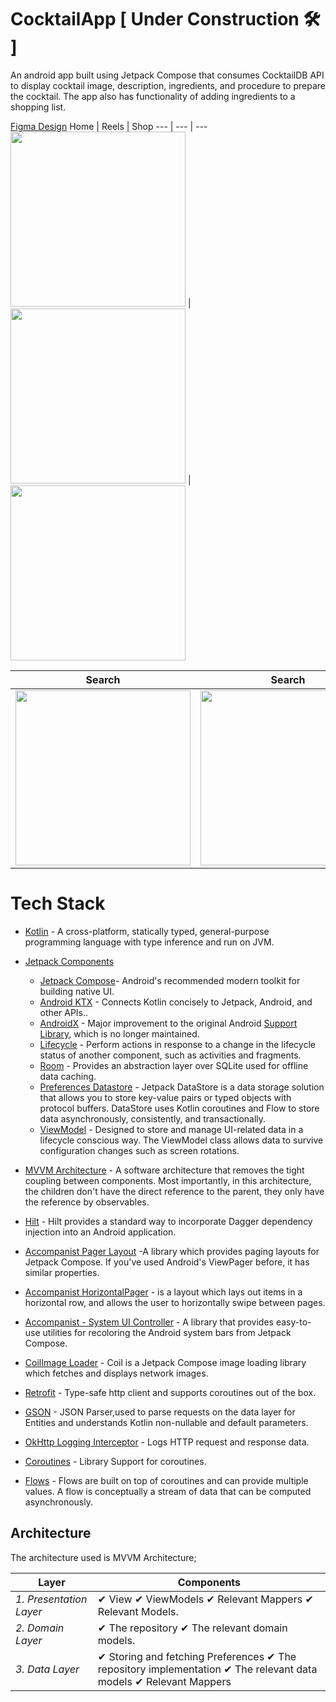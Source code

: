 # CocktailApp [ Under Construction 🛠️ ]

An android app built using Jetpack Compose that consumes CocktailDB API to display cocktail image, description, ingredients, and procedure to prepare the cocktail. The app also has functionality of adding ingredients to a shopping list.

[Figma Design](https://www.figma.com/file/yAMJUuyEIFU7bY6KKgIOe5/CocktailApp2?node-id=113%3A275&t=9LIUGYMYrwmxwGTG-1)
Home | Reels | Shop
--- | --- | ---
<img src="instaUI/home.jpg" width="280"/> | <img src="instaUI/reels2.jpg" width="280"/> | <img src="instaUI/shop.jpg" width="280"/>

Search | Search | Profile
--- | --- | ---
<img src="instaUI/search.jpg" width="280"/> | <img src="instaUI/search2.jpg" width="280"/> | <img src="instaUI/profile.jpg" width="280"/>

# Tech Stack

- [Kotlin](https://kotlinlang.org/) - A cross-platform, statically typed, general-purpose programming language with type inference and run on JVM.

- [Jetpack Components](https://developer.android.com/jetpack)
    - [Jetpack Compose](https://developer.android.com/jetpack/compose)- Android's recommended modern toolkit for building native UI.
    - [Android KTX](https://developer.android.com/kotlin/ktx.html) - Connects Kotlin concisely to Jetpack, Android, and other APIs..
    - [AndroidX](https://developer.android.com/jetpack/androidx) - Major improvement to the original Android [Support Library](https://developer.android.com/topic/libraries/support-library/index), which is no longer maintained.
    - [Lifecycle](https://developer.android.com/topic/libraries/architecture/lifecycle) - Perform actions in response to a change in the lifecycle status of another component, such as activities and fragments.
    - [Room](https://developer.android.com/training/data-storage/room) - Provides an abstraction layer over SQLite used for offline data caching.
    - [Preferences Datastore](https://developer.android.com/topic/libraries/architecture/datastore) - Jetpack DataStore is a data storage solution that allows you to store key-value pairs or typed objects with protocol buffers. DataStore uses Kotlin coroutines and Flow to store data asynchronously, consistently, and transactionally.
    - [ViewModel](https://developer.android.com/topic/libraries/architecture/viewmodel) - Designed to store and manage UI-related data in a lifecycle conscious way. The ViewModel class allows data to survive configuration changes such as screen rotations.


- [MVVM Architecture](https://developer.android.com/topic/architecture) - A software architecture that removes the tight coupling between components. Most importantly, in this architecture, the children don't have the direct reference to the parent, they only have the reference by observables.
- [Hilt](https://dagger.dev/hilt/) - Hilt provides a standard way to incorporate Dagger dependency injection into an Android application.
- [Accompanist Pager Layout](https://google.github.io/accompanist/) -A library which provides paging layouts for Jetpack Compose. If you've used Android's ViewPager before, it has similar properties.
- [Accompanist HorizontalPager](https://google.github.io/accompanist/pager/) - is a layout which lays out items in a horizontal row, and allows the user to horizontally swipe between pages.
- [Accompanist - System UI Controller](https://github.com/google/accompanist/blob/main/systemuicontroller) - A library that provides easy-to-use utilities for recoloring the Android system bars from Jetpack Compose.
- [CoilImage Loader](https://coil-kt.github.io/coil/getting_started/) - Coil is a Jetpack Compose image loading library which fetches and displays network images.
- [Retrofit](https://square.github.io/retrofit/) - Type-safe http client
  and supports coroutines out of the box.
- [GSON](https://github.com/square/gson) - JSON Parser,used to parse
  requests on the data layer for Entities and understands Kotlin non-nullable
  and default parameters.
- [OkHttp Logging Interceptor](https://github.com/square/okhttp/blob/master/okhttp-logging-interceptor/README.md) - Logs HTTP request and response data.
- [Coroutines](https://github.com/Kotlin/kotlinx.coroutines) - Library Support for coroutines.
- [Flows](https://developer.android.com/kotlin/flow) - Flows are built on top of coroutines and can provide multiple values. A flow is conceptually a stream of data that can be computed asynchronously.


## Architecture
The architecture used is MVVM Architecture;

Layer | Components
--- | ---
*1. Presentation Layer* | ✔ View ✔ ViewModels ✔ Relevant Mappers ✔ Relevant Models.
*2. Domain Layer* | ✔ The repository ✔ The relevant domain models.
*3. Data Layer* | ✔ Storing and fetching Preferences ✔ The repository implementation ✔ The relevant data models ✔ Relevant Mappers
